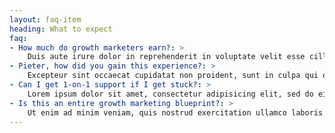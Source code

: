 ```yaml
---
layout: faq-item
heading: What to expect
faq:
- How much do growth marketers earn?: >
    Duis aute irure dolor in reprehenderit in voluptate velit esse cillum dolore eu fugiat nulla pariatur. Excepteur sint occaecat cupidatat.
- Pieter, how did you gain this experience?: >
    Excepteur sint occaecat cupidatat non proident, sunt in culpa qui officia deserunt mollit anim id est laborum.
- Can I get 1-on-1 support if I get stuck?: >
    Lorem ipsum dolor sit amet, consectetur adipisicing elit, sed do eiusmod tempor incididunt ut labore et dolore magna aliqua. Ut enim ad minim veniam, quis nostrud exercitation ullamco laboris nisi ut aliquip ex ea commodo consequat.
- Is this an entire growth marketing blueprint?: >
    Ut enim ad minim veniam, quis nostrud exercitation ullamco laboris nisi ut aliquip ex ea commodo consequat. Duis aute irure dolor in reprehenderit.
---
```

